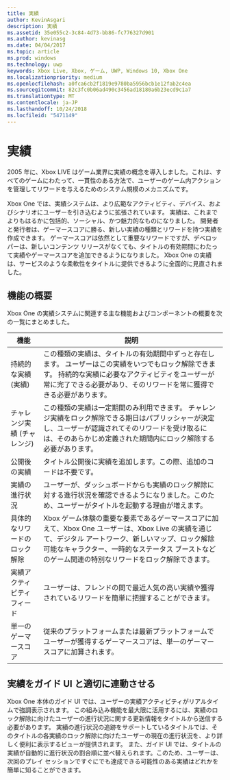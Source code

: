 ```yaml
---
title: 実績
author: KevinAsgari
description: 実績
ms.assetid: 35e055c2-3c84-4d73-bb86-fc776327d901
ms.author: kevinasg
ms.date: 04/04/2017
ms.topic: article
ms.prod: windows
ms.technology: uwp
keywords: Xbox Live, Xbox, ゲーム, UWP, Windows 10, Xbox One
ms.localizationpriority: medium
ms.openlocfilehash: a0fca6cb2f1819e9780ba5956bcb1e12fab2c4ea
ms.sourcegitcommit: 82c3fc0b06ad490c3456ad18180a6b23ecd9c1a7
ms.translationtype: MT
ms.contentlocale: ja-JP
ms.lasthandoff: 10/24/2018
ms.locfileid: "5471149"
---
```

# <a name="achievements"></a>実績

2005 年に、Xbox LIVE はゲーム業界に実績の概念を導入しました。これは、すべてのゲームにわたって、一貫性のある方法で、ユーザーのゲーム内アクションを管理してリワードを与えるためのシステム規模のメカニズムです。

Xbox One では、実績システムは、より広範なアクティビティ、デバイス、およびシナリオにユーザーを引き込むように拡張されています。 実績は、これまでよりもはるかに包括的、ソーシャル、かつ魅力的なものになりました。 開発者と発行者は、ゲーマースコアに勝る、新しい実績の種類とリワードを持つ実績を作成できます。 ゲーマースコアは依然として重要なリワードですが、デベロッパーは、新しいコンテンツ リリースがなくても、タイトルの有効期間にわたって実績やゲーマースコアを追加できるようになりました。 Xbox One の実績は、サービスのような柔軟性をタイトルに提供できるように全面的に見直されました。

## <a name="feature-summary"></a>機能の概要 ##
Xbox One の実績システムに関連する主な機能およびコンポーネントの概要を次の一覧にまとめました。

機能 | 説明
--- | ---
持続的な実績 (実績) | この種類の実績は、タイトルの有効期間中ずっと存在します。 ユーザーはこの実績をいつでもロック解除できます。 持続的な実績に必要なアクティビティをユーザーが常に完了できる必要があり、そのリワードを常に獲得できる必要があります。
チャレンジ実績 (チャレンジ) | この種類の実績は一定期間のみ利用できます。 チャレンジ実績をロック解除できる期日はパブリッシャーが決定し、ユーザーが認識されてそのリワードを受け取るには、そのあらかじめ定義された期間内にロック解除する必要があります。
公開後の実績 | タイトル公開後に実績を追加します。この際、追加のコードは不要です。
実績の進行状況 | ユーザーが、ダッシュボードからも実績のロック解除に対する進行状況を確認できるようになりました。このため、ユーザーがタイトルを起動する理由が増えます。
具体的なリワードのロック解除 | Xbox ゲーム体験の重要な要素であるゲーマースコアに加えて、Xbox One ユーザーは、Xbox Live の実績を通じて、デジタル アートワーク、新しいマップ、ロック解除可能なキャラクター、一時的なステータス ブーストなどのゲーム関連の特別なリワードをロック解除できます。
実績アクティビティ フィード | ユーザーは、フレンドの間で最近人気の高い実績や獲得されているリワードを簡単に把握することができます。
単一のゲーマースコア | 従来のプラットフォームまたは最新プラットフォームでユーザーが獲得するゲーマースコアは、単一のゲーマースコアに加算されます。

## <a name="making-achievements-work-well-with-the-guide-ui"></a>実績をガイド UI と適切に連動させる ##
Xbox One 本体のガイド UI では、ユーザーの実績アクティビティがリアルタイムで強調表示されます。 この組み込み機能を最大限に活用するには、実績のロック解除に向けたユーザーの進行状況に関する更新情報をタイトルから送信する必要があります。 実績の進行状況の追跡をサポートしているタイトルでは、そのタイトルの各実績のロック解除に向けたユーザーの現在の進行状況を、より詳しく便利に表示するビューが提供されます。 また、ガイド UI では、タイトルの実績が自動的に進行状況の割合順に並べ替えられます。このため、ユーザーは、次回のプレイ セッションですぐにでも達成できる可能性のある実績はどれかを簡単に知ることができます。
